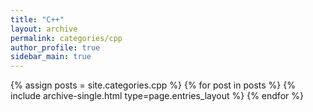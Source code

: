 ```yaml
---
title: "C++"
layout: archive
permalink: categories/cpp
author_profile: true
sidebar_main: true
---
```


{% assign posts = site.categories.cpp %} {% for post in posts %} 
{% include archive-single.html type=page.entries_layout %} {% endfor %}
